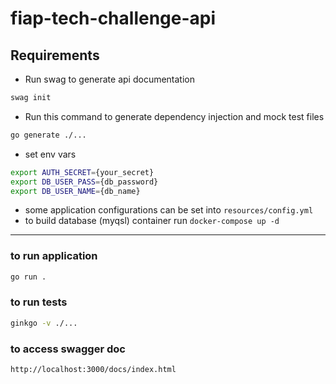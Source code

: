 # fiap-tech-challenge-api

## Requirements

- Run swag to generate api documentation
```sh
swag init
```
- Run this command to generate dependency injection and mock test files
```sh
go generate ./...
```

- set env vars
```sh
export AUTH_SECRET={your_secret}
export DB_USER_PASS={db_password}
export DB_USER_NAME={db_name}
```
- some application configurations can be set into ``resources/config.yml``
- to build database (myqsl) container run ``docker-compose up -d``
---
### to run application
```sh
go run .
```

### to run tests
```sh
ginkgo -v ./...
```

### to access swagger doc
```
http://localhost:3000/docs/index.html
```
